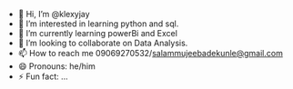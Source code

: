 - 👋 Hi, I’m @klexyjay
- 👀 I’m interested in learning python and sql.
- 🌱 I’m currently learning powerBi and Excel
- 💞️ I’m looking to collaborate on Data Analysis.
- 📫 How to reach me 09069270532/salammujeebadekunle@gmail.com
- 😄 Pronouns: he/him
- ⚡ Fun fact: ...

<!---
klexyjay/klexyjay is a ✨ special ✨ repository because its `README.md` (this file) appears on your GitHub profile.
You can click the Preview link to take a look at your changes.
--->
